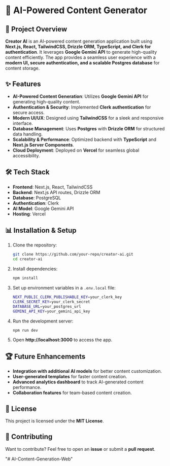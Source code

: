 # 📌 AI-Powered Content Generator

## 🚀 Project Overview
**Creator AI** is an AI-powered content generation application built using **Next.js, React, TailwindCSS, Drizzle ORM, TypeScript, and Clerk for authentication**. It leverages **Google Gemini API** to generate high-quality content efficiently. The app provides a seamless user experience with a **modern UI, secure authentication, and a scalable Postgres database** for content storage.

## ✨ Features
- **AI-Powered Content Generation**: Utilizes **Google Gemini API** for generating high-quality content.
- **Authentication & Security**: Implemented **Clerk authentication** for secure access.
- **Modern UI/UX**: Designed using **TailwindCSS** for a sleek and responsive interface.
- **Database Management**: Uses **Postgres** with **Drizzle ORM** for structured data handling.
- **Scalability & Performance**: Optimized backend with **TypeScript** and **Next.js Server Components**.
- **Cloud Deployment**: Deployed on **Vercel** for seamless global accessibility.

## 🛠️ Tech Stack
- **Frontend**: Next.js, React, TailwindCSS
- **Backend**: Next.js API routes, Drizzle ORM
- **Database**: PostgreSQL
- **Authentication**: Clerk
- **AI Model**: Google Gemini API
- **Hosting**: Vercel

## 📊 Installation & Setup
1. Clone the repository:
   ```sh
   git clone https://github.com/your-repo/creator-ai.git
   cd creator-ai
   ```
2. Install dependencies:
   ```sh
   npm install
   ```
3. Set up environment variables in a `.env.local` file:
   ```sh
   NEXT_PUBLIC_CLERK_PUBLISHABLE_KEY=your_clerk_key
   CLERK_SECRET_KEY=your_clerk_secret
   DATABASE_URL=your_postgres_url
   GEMINI_API_KEY=your_gemini_api_key
   ```
4. Run the development server:
   ```sh
   npm run dev
   ```
5. Open **http://localhost:3000** to access the app.

## 🏆 Future Enhancements
- **Integration with additional AI models** for better content customization.
- **User-generated templates** for faster content creation.
- **Advanced analytics dashboard** to track AI-generated content performance.
- **Collaboration features** for team-based content creation.

## 📜 License
This project is licensed under the **MIT License**.

## 🤝 Contributing
Want to contribute? Feel free to open an **issue** or submit a **pull request**.

"# AI-Content-Generation-Web" 
